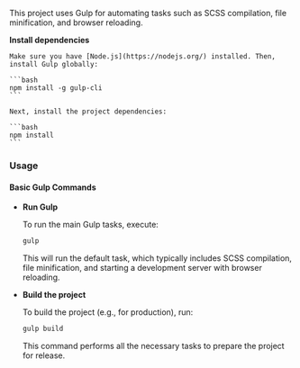 This project uses Gulp for automating tasks such as SCSS compilation, file minification, and browser reloading.

**Install dependencies**

    Make sure you have [Node.js](https://nodejs.org/) installed. Then, install Gulp globally:

    ```bash
    npm install -g gulp-cli
    ```

    Next, install the project dependencies:

    ```bash
    npm install
    ```

### Usage

#### Basic Gulp Commands

- **Run Gulp**

  To run the main Gulp tasks, execute:

  ```bash
  gulp
  ```

  This will run the default task, which typically includes SCSS compilation, file minification, and starting a development server with browser reloading.

- **Build the project**

  To build the project (e.g., for production), run:

  ```bash
  gulp build
  ```

  This command performs all the necessary tasks to prepare the project for release.
